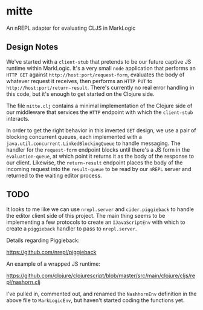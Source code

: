 # mitte
An nREPL adapter for evaluating CLJS in MarkLogic

## Design Notes

We've started with a `client-stub` that pretends to be our future
captive JS runtime within MarkLogic. It's a very small `node`
application that performs an `HTTP GET` against
`http://host:port/request-form`, evaluates the body of whatever
request it receives, then performs an `HTTP PUT` to
`http://host:port/return-result`. There's currently no real error
handling in this code, but it's enough to get started on the Clojure
side.

The file `mitte.clj` contains a minimal implementation of the Clojure
side of our middleware that services the `HTTP` endpoint with which
the `client-stub` interacts.

In order to get the right behavior in this inverted `GET` design, we
use a pair of blocking concurrent queues, each implemented with a
`java.util.concurrent.LinkedBlockingQueue` to handle messaging. The
handler for the `request-form` endpoint blocks until there's a JS form
in the `evaluation-queue`, at which point it returns it as the body of
the response to our client. Likewise, the `return-result` endpoint
places the body of the incoming request into the `result-queue` to be
read by our `nREPL` server and returned to the waiting editor process.

## TODO

It looks to me like we can use `nrepl.server` and `cider.piggieback`
to handle the editor client side of this project. The main thing seems
to be implementing a few protocols to create an `IJavaScriptEnv` with
which to create a `piggieback` handler to pass to `nrepl.server`.

Details regarding Piggieback:

https://github.com/nrepl/piggieback

An example of a wrapped JS runtime:

https://github.com/clojure/clojurescript/blob/master/src/main/clojure/cljs/repl/nashorn.clj

I've pulled in, commented out, and renamed the `NashhornEnv`
definition in the above file to `MarkLogicEnv`, but haven't started
coding the functions yet.
